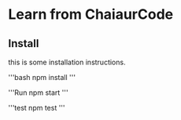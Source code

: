 # Learn from ChaiaurCode

## Install


this is some installation instructions.

'''bash
npm install
'''

'''Run
npm start
'''

'''test
npm test
'''